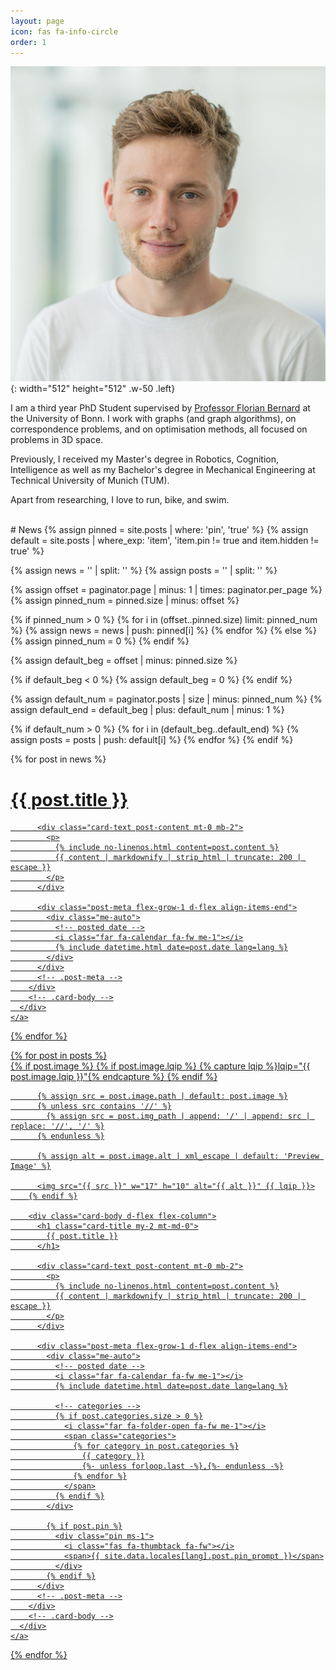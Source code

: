 ```yaml
---
layout: page
icon: fas fa-info-circle
order: 1
---
```


![Desktop View](/assets/img/avatar.jpeg){: width="512" height="512" .w-50 .left}

I am a third year PhD Student supervised by <a href="https://lovc.cs.uni-bonn.de/index.php/team/florian-bernard/">Professor Florian Bernard</a> at the University of Bonn. I work with graphs (and graph algorithms), on correspondence problems, and on optimisation methods, all focused on problems in 3D space.

Previously, I received my Master's degree in Robotics, Cognition, Intelligence as well as my Bachelor's degree in Mechanical Engineering at Technical University of Munich (TUM).

Apart from researching, I love to run, bike, and swim.

<br>
# News
{% assign pinned = site.posts | where: 'pin', 'true' %}
{% assign default = site.posts | where_exp: 'item', 'item.pin != true and item.hidden != true' %}

{% assign news = '' | split: '' %}
{% assign posts = '' | split: '' %}

<!-- pinned posts are news -->
{% assign offset = paginator.page | minus: 1 | times: paginator.per_page %}
{% assign pinned_num = pinned.size | minus: offset %}

{% if pinned_num > 0 %}
  {% for i in (offset..pinned.size) limit: pinned_num %}
    {% assign news = news | push: pinned[i] %}
  {% endfor %}
{% else %}
  {% assign pinned_num = 0 %}
{% endif %}

<!-- Get default posts -->
{% assign default_beg = offset | minus: pinned.size %}

{% if default_beg < 0 %}
  {% assign default_beg = 0 %}
{% endif %}

{% assign default_num = paginator.posts | size | minus: pinned_num %}
{% assign default_end = default_beg | plus: default_num | minus: 1 %}

{% if default_num > 0 %}
  {% for i in (default_beg..default_end) %}
    {% assign posts = posts | push: default[i] %}
  {% endfor %}
{% endif %}

<div id="post-list">
  {% for post in news %}
    <a href="{{ post.url | relative_url }}" class="card-wrapper" style="min-height: 5rem !important; min-height: 6rem !important;">
      <div class="card post-preview flex-md-row-reverse">
        <div class="card-body d-flex flex-column">
          <h1 class="card-title my-2 mt-md-0">
            {{ post.title }}
          </h1>

          <div class="card-text post-content mt-0 mb-2">
            <p>
              {% include no-linenos.html content=post.content %}
              {{ content | markdownify | strip_html | truncate: 200 | escape }}
            </p>
          </div>

          <div class="post-meta flex-grow-1 d-flex align-items-end">
            <div class="me-auto">
              <!-- posted date -->
              <i class="far fa-calendar fa-fw me-1"></i>
              {% include datetime.html date=post.date lang=lang %}
            </div>
          </div>
          <!-- .post-meta -->
        </div>
        <!-- .card-body -->
      </div>
    </a>
  {% endfor %}
</div>
<!-- #post-list -->
<!-- #post-list -->

<div id="post-list">
  {% for post in posts %}
    <a href="{{ post.url | relative_url }}" class="card-wrapper">
      <div class="card post-preview flex-md-row-reverse">
        {% if post.image %}
          {% if post.image.lqip %}
            {% capture lqip %}lqip="{{ post.image.lqip }}"{% endcapture %}
          {% endif %}

          {% assign src = post.image.path | default: post.image %}
          {% unless src contains '//' %}
            {% assign src = post.img_path | append: '/' | append: src | replace: '//', '/' %}
          {% endunless %}

          {% assign alt = post.image.alt | xml_escape | default: 'Preview Image' %}

          <img src="{{ src }}" w="17" h="10" alt="{{ alt }}" {{ lqip }}>
        {% endif %}

        <div class="card-body d-flex flex-column">
          <h1 class="card-title my-2 mt-md-0">
            {{ post.title }}
          </h1>

          <div class="card-text post-content mt-0 mb-2">
            <p>
              {% include no-linenos.html content=post.content %}
              {{ content | markdownify | strip_html | truncate: 200 | escape }}
            </p>
          </div>

          <div class="post-meta flex-grow-1 d-flex align-items-end">
            <div class="me-auto">
              <!-- posted date -->
              <i class="far fa-calendar fa-fw me-1"></i>
              {% include datetime.html date=post.date lang=lang %}

              <!-- categories -->
              {% if post.categories.size > 0 %}
                <i class="far fa-folder-open fa-fw me-1"></i>
                <span class="categories">
                  {% for category in post.categories %}
                    {{ category }}
                    {%- unless forloop.last -%},{%- endunless -%}
                  {% endfor %}
                </span>
              {% endif %}
            </div>

            {% if post.pin %}
              <div class="pin ms-1">
                <i class="fas fa-thumbtack fa-fw"></i>
                <span>{{ site.data.locales[lang].post.pin_prompt }}</span>
              </div>
            {% endif %}
          </div>
          <!-- .post-meta -->
        </div>
        <!-- .card-body -->
      </div>
    </a>
  {% endfor %}
</div>
<!-- #post-list -->
